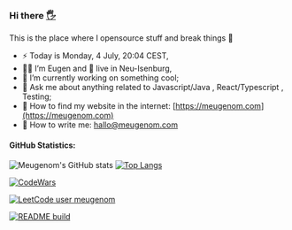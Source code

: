 ### Hi there <a href="https://meugenom.com">🖐</a>

This is the place where I opensource stuff and break things :rofl:

- ⚡  Today is Monday, 4 July, 20:04 CEST,
- 👨‍💼 I’m Eugen and 🏡 live in Neu-Isenburg,
- 🔭 I’m currently working on something cool;
- 💬 Ask me about anything related to Javascript/Java , React/Typescript , Testing;
- 📀 How to find my website in the internet: [https://meugenom.com](https://meugenom.com)
- 💾 How to write me: hallo@meugenom.com

#### GitHub Statistics:
![Meugenom's GitHub stats](https://github-readme-stats.vercel.app/api?username=meugenom&show_icons=true) [![Top Langs](https://github-readme-stats.vercel.app/api/top-langs/?username=meugenom&layout=compact&hide=CSS,HTML)](https://github.com/meugenom) 

[![CodeWars](https://www.codewars.com/users/meugenom/badges/small?theme=light)](https://www.codewars.com/users/meugenom)

[![LeetCode user meugenom](https://img.shields.io/badge/dynamic/json?style=for-the-badge&labelColor=black&color=%23ffa116&label=LeetCode%3A%20%20Solved%20Problems&query=solved&url=https%3A%2F%2Fleetcode-badge.vercel.app%2Fapi%2Fusers%2Fmeugenom&logo=leetcode&logoColor=yellow)](https://leetcode.com/meugenom/)

[![README build](https://github.com/meugenom/meugenom/actions/workflows/main.yaml/badge.svg)](https://github.com/meugenom/meugenom/actions/workflows/main.yaml)
